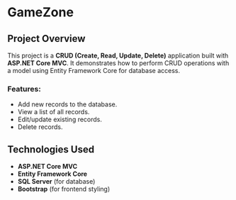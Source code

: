 # GameZone

## Project Overview
This project is a **CRUD (Create, Read, Update, Delete)** application built with **ASP.NET Core MVC**. It demonstrates how to perform CRUD operations with a model using Entity Framework Core for database access.

### Features:
- Add new records to the database.
- View a list of all records.
- Edit/update existing records.
- Delete records.

## Technologies Used
- **ASP.NET Core MVC**
- **Entity Framework Core**
- **SQL Server** (for database)
- **Bootstrap** (for frontend styling)

